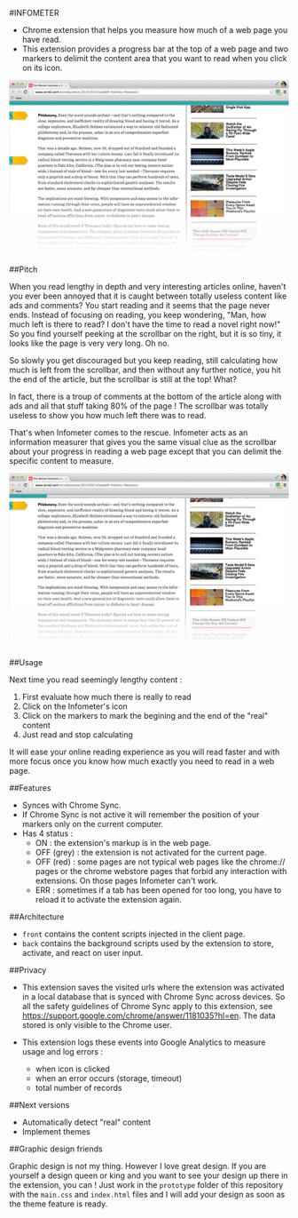#INFOMETER

* Chrome extension that helps you measure how much of a web page you have read.
* This extension provides a progress bar at the top of a web page and two markers to delimit the content area that you want to read when you click on its icon.

![Alt text](https://raw.githubusercontent.com/eloone/chrome-infometer/master/images/screenshot1.png)

##Pitch

When you read lengthy in depth and very interesting articles online, haven't you ever been annoyed that it is caught between totally useless content like ads and comments? You start reading and it seems that the page never ends. Instead of focusing on reading, you keep wondering, "Man, how much left is there to read? I don't have the time to read a novel right now!" So you find yourself peeking at the scrollbar on the right, but it is so tiny, it looks like the page is very very long. Oh no.

So slowly you get discouraged but you keep reading, still calculating how much is left from the scrollbar, and then without any further notice, you hit the end of the article, but the scrollbar is still at the top! What? 

In fact, there is a troup of comments at the bottom of the article along with ads and all that stuff taking 80% of the page ! The scrollbar was totally useless to show you how much left there was to read.

That's when Infometer comes to the rescue. Infometer acts as an information measurer that gives you the same visual clue as the scrollbar about your progress in reading a web page except that you can delimit the specific content to measure.

![Alt text](https://raw.githubusercontent.com/eloone/chrome-infometer/master/images/screenshot5.png)

##Usage

Next time you read seemingly lengthy content :
 1. First evaluate how much there is really to read
 2. Click on the Infometer's icon
 3. Click on the markers to mark the begining and the end of the "real" content
 4. Just read and stop calculating

It will ease your online reading experience as you will read faster and with more focus once you know how much exactly you need to read in a web page.

##Features

* Synces with Chrome Sync.
* If Chrome Sync is not active it will remember the position of your markers only on the current computer.
* Has 4 status :
    * ON : the extension's markup is in the web page.
    * OFF (grey) : the extension is not activated for the current page.
    * OFF (red) : some pages are not typical web pages like the chrome:// pages or the chrome webstore pages that forbid any interaction with extensions. On those pages Infometer can't work.
    * ERR : sometimes if a tab has been opened for too long, you have to reload it to activate the extension again.

##Architecture

* `front` contains the content scripts injected in the client page.
* `back` contains the background scripts used by the extension to store, activate, and react on user input. 

##Privacy

* This extension saves the visited urls where the extension was activated in a local database that is synced with Chrome Sync across devices. So all the safety guidelines of Chrome Sync apply to this extension, see https://support.google.com/chrome/answer/1181035?hl=en. The data stored is only visible to the Chrome user.

* This extension logs these events into Google Analytics to measure usage and log errors :
   * when icon is clicked
   * when an error occurs (storage, timeout)
   * total number of records

##Next versions

* Automatically detect "real" content
* Implement themes

##Graphic design friends

Graphic design is not my thing. However I love great design. If you are yourself a design queen or king and you want to see your design up there in the extension, you can ! Just work in the `prototype` folder of this repository with the `main.css` and `index.html` files and I will add your design as soon as the theme feature is ready. 


